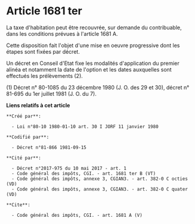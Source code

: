 # Article 1681 ter

La taxe d'habitation peut être recouvrée, sur demande du contribuable, dans les conditions prévues à l'article 1681 A. 

Cette disposition fait l'objet d'une mise en oeuvre progressive dont les étapes sont fixées par décret. 

Un décret en Conseil d'Etat fixe les modalités d'application du premier alinéa et notamment la date de l'option et les dates
auxquelles sont effectués les prélèvements (2). 

(1) Décret n° 80-1085 du 23 décembre 1980 (J. O. des 29 et 30), décret n° 81-695 du 1er juillet 1981 (J. O. du 7).

**Liens relatifs à cet article**

	**Créé par**:

	  - Loi n°80-10 1980-01-10 art. 30 I JORF 11 janvier 1980

	**Codifié par**:

	  - Décret n°81-866 1981-09-15

	**Cité par**:

	  - Décret n°2017-975 du 10 mai 2017 - art. 1
	  - Code général des impôts, CGI. - art. 1681 ter B (VT)
	  - Code général des impôts, annexe 3, CGIAN3. - art. 382-0 C octies (VD)
	  - Code général des impôts, annexe 3, CGIAN3. - art. 382-0 C quater (VD)

	**Cite**:

	  - Code général des impôts, CGI. - art. 1681 A (V)
